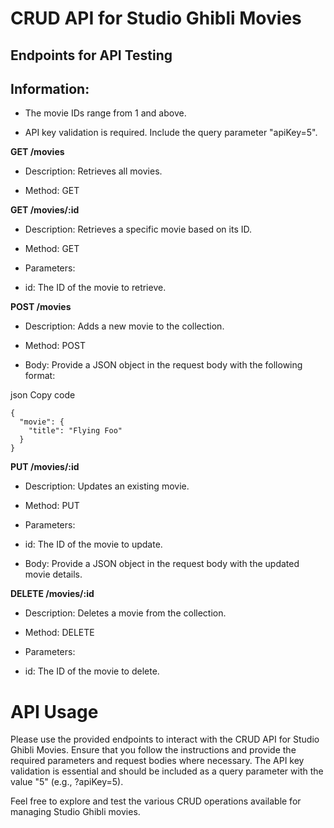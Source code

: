 # CRUD API for Studio Ghibli Movies

## Endpoints for API Testing

## Information:

- The movie IDs range from 1 and above.

- API key validation is required. Include the query parameter "apiKey=5".

**GET /movies**

- Description: Retrieves all movies.

- Method: GET

**GET /movies/:id**

- Description: Retrieves a specific movie based on its ID.

- Method: GET

- Parameters:

- id: The ID of the movie to retrieve.

**POST /movies**

- Description: Adds a new movie to the collection.

- Method: POST

- Body: Provide a JSON object in the request body with the following format:

json
Copy code

```
{
  "movie": {
    "title": "Flying Foo"
  }
}
```

**PUT /movies/:id**

- Description: Updates an existing movie.

- Method: PUT

- Parameters:

- id: The ID of the movie to update.

- Body: Provide a JSON object in the request body with the updated movie details.

**DELETE /movies/:id**

- Description: Deletes a movie from the collection.

- Method: DELETE

- Parameters:

- id: The ID of the movie to delete.

# API Usage

Please use the provided endpoints to interact with the CRUD API for Studio Ghibli Movies. Ensure that you follow the instructions and provide the required parameters and request bodies where necessary. The API key validation is essential and should be included as a query parameter with the value "5" (e.g., ?apiKey=5).

Feel free to explore and test the various CRUD operations available for managing Studio Ghibli movies.
